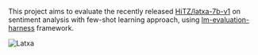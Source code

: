 This project aims to evaluate the recently released [HiTZ/latxa-7b-v1](https://huggingface.co/HiTZ/latxa-7b-v1?library=true) on sentiment analysis with few-shot learning approach, using [lm-evaluation-harness](https://github.com/EleutherAI/lm-evaluation-harness) framework.

![Latxa](https://huggingface.co/HiTZ/latxa-7b-v1/resolve/main/latxa.jpeg)
